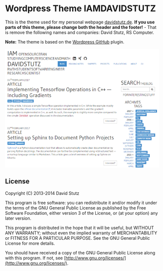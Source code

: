 # Wordpress Theme IAMDAVIDSTUTZ

This is the theme used for my personal webpage [davidstutz.de](https://davidstutz.de/). **If you use parts of this theme, please change both the header and the footer!** - That is remove the following names and companies: David Stutz, RS Computer.

**Note:** The theme is based on the [Wordpress GitHub](https://github.com/davidstutz/wordpress-github) plugin.

![Wordpress Theme IAMDAVIDSTUTZ.](screenshot.png?raw=true "Wordpress Theme IAMDAVIDSTUTZ.")

## License

Copyright (C) 2013-2014 David Stutz

This program is free software: you can redistribute it and/or modify it under the terms of the GNU General Public License as published by the Free Software Foundation, either version 3 of the License, or (at your option) any later version.

This program is distributed in the hope that it will be useful, but WITHOUT ANY WARRANTY; without even the implied warranty of MERCHANTABILITY or FITNESS FOR A PARTICULAR PURPOSE.  See the GNU General Public License for more details.

You should have received a copy of the GNU General Public License along with this program.  If not, see [http://www.gnu.org/licenses/](http://www.gnu.org/licenses/).